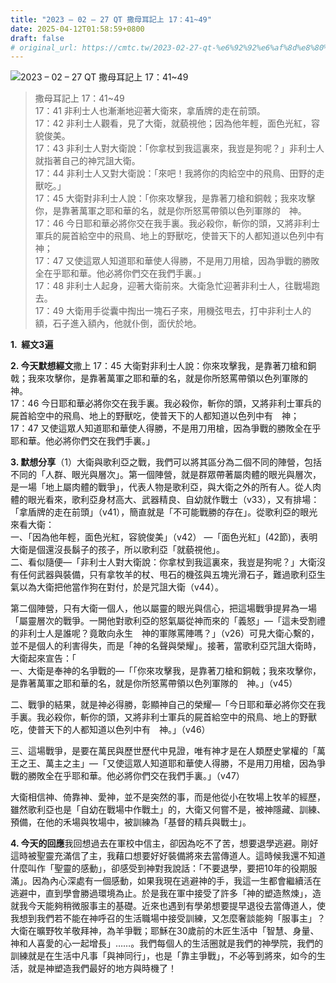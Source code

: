 ```yaml
---
title: "2023 – 02 – 27 QT 撒母耳記上 17：41~49"
date: 2025-04-12T01:58:59+0800
draft: false
# original_url: https://cmtc.tw/2023-02-27-qt-%e6%92%92%e6%af%8d%e8%80%b3%e8%a8%98%e4%b8%8a-17%ef%bc%9a4149
---
```


![2023 – 02 – 27 QT 撒母耳記上 17：41\~49](/images/qt.jpg  "2023 – 02 – 27 QT 撒母耳記上 17：41\~49")

> 撒母耳記上 17：41\~49  
> 17：41 非利士人也漸漸地迎著大衛來，拿盾牌的走在前頭。  
> 17：42 非利士人觀看，見了大衛，就藐視他；因為他年輕，面色光紅，容貌俊美。  
> 17：43 非利士人對大衛說：「你拿杖到我這裏來，我豈是狗呢？」非利士人就指著自己的神咒詛大衛。  
> 17：44 非利士人又對大衛說：「來吧！我將你的肉給空中的飛鳥、田野的走獸吃。」  
> 17：45 大衛對非利士人說：「你來攻擊我，是靠著刀槍和銅戟；我來攻擊你，是靠著萬軍之耶和華的名，就是你所怒罵帶領以色列軍隊的　神。  
> 17：46 今日耶和華必將你交在我手裏。我必殺你，斬你的頭，又將非利士軍兵的屍首給空中的飛鳥、地上的野獸吃，使普天下的人都知道以色列中有　神；  
> 17：47 又使這眾人知道耶和華使人得勝，不是用刀用槍，因為爭戰的勝敗全在乎耶和華。他必將你們交在我們手裏。」  
> 17：48 非利士人起身，迎著大衛前來。大衛急忙迎著非利士人，往戰場跑去。  
> 17：49 大衛用手從囊中掏出一塊石子來，用機弦甩去，打中非利士人的額，石子進入額內，他就仆倒，面伏於地。

**1.  經文3遍**

**2. 今天默想經文**撒上 17：45 大衛對非利士人說：你來攻擊我，是靠著刀槍和銅戟；我來攻擊你，是靠著萬軍之耶和華的名，就是你所怒罵帶領以色列軍隊的　神。  
17：46 今日耶和華必將你交在我手裏。我必殺你，斬你的頭，又將非利士軍兵的屍首給空中的飛鳥、地上的野獸吃，使普天下的人都知道以色列中有　神；  
17：47 又使這眾人知道耶和華使人得勝，不是用刀用槍，因為爭戰的勝敗全在乎耶和華。他必將你們交在我們手裏。」

**3. 默想分享**（1）大衛與歌利亞之戰，我們可以將其區分為二個不同的陣營，包括不同的「人群、眼光與層次」。第一個陣營，就是群眾帶著屬肉體的眼光與層次，是一場「地上屬肉體的戰爭」，代表人物是歌利亞，與大衛之外的所有人。從人肉體的眼光看來，歌利亞身材高大、武器精良、自幼就作戰士（v33），又有排場：「拿盾牌的走在前頭」（v41），簡直就是「不可能戰勝的存在」。從歌利亞的眼光來看大衛：  
一、「因為他年輕，面色光紅，容貌俊美」（v42） —「面色光紅」(42節)，表明大衛是個還沒長鬍子的孩子，所以歌利亞「就藐視他」。  
二、看似隨便—「非利士人對大衛說：你拿杖到我這裏來，我豈是狗呢？」大衛沒有任何武器與裝備，只有拿牧羊的杖、甩石的機弦與五塊光滑石子，難過歌利亞生氣以為大衛把他當作狗在對付，於是咒詛大衛（v44）。

第二個陣營，只有大衛一個人，他以屬靈的眼光與信心，把這場戰爭提昇為一場「屬靈層次的戰爭。一開他對歌利亞的怒氣屬從神而來的「義怒」—「這未受割禮的非利士人是誰呢？竟敢向永生　神的軍隊罵陣嗎？」（v26）可見大衛心繫的，並不是個人的利害得失，而是「神的名聲與榮耀」。接著，當歌利亞咒詛大衛時，大衛起來宣告：「  
一、大衛是奉神的名爭戰的—「「你來攻擊我，是靠著刀槍和銅戟；我來攻擊你，是靠著萬軍之耶和華的名，就是你所怒罵帶領以色列軍隊的　神。」（v45）

二、戰爭的結果，就是神必得勝，彰顯神自己的榮耀—「今日耶和華必將你交在我手裏。我必殺你，斬你的頭，又將非利士軍兵的屍首給空中的飛鳥、地上的野獸吃，使普天下的人都知道以色列中有　神。」（v46）

三、這場戰爭，是要在萬民與歷世歷代中見證，唯有神才是在人類歷史掌權的「萬王之王、萬主之主」—「又使這眾人知道耶和華使人得勝，不是用刀用槍，因為爭戰的勝敗全在乎耶和華。他必將你們交在我們手裏。」（v47）

大衛相信神、倚靠神、愛神，並不是突然的事，而是他從小在牧場上牧羊的經歷，雖然歌利亞也是「自幼在戰場中作戰土」的，大衛又何嘗不是，被神隱藏、訓練、預備，在他的禾場與牧場中，被訓練為「基督的精兵與戰士」。

**4. 今天的回應**我回想過去在軍校中信主，卻因為吃不了苦，想要退學逃避。剛好這時被聖靈充滿信了主，我藉口想要好好裝備將來去當傳道人。這時候我還不知道什麼叫作「聖靈的感動」，卻感受到神對我說話：「不要退學，要把10年的役期服滿」。因為內心深處有一個感動，如果我現在逃避神的手，我這一生都會繼續活在逃避中，直到學會勝過環境為止。於是我在軍中接受了許多「神的塑造熬煉」，造就我今天能夠稍微服事主的基礎。近來也遇到有學弟想要提早退役去當傳道人，使我想到我們若不能在神呼召的生活職場中接受訓練，又怎麼奢談能夠「服事主」？大衛在曠野牧羊敬拜神，為羊爭戰；耶穌在30歲前的木匠生活中「智慧、身量、神和人喜愛的心一起增長」……。我們每個人的生活圈就是我們的神學院，我們的訓練就是在生活中凡事「與神同行」，也是「靠主爭戰」，不必等到將來，如今的生活，就是神塑造我們最好的地方與時機了！